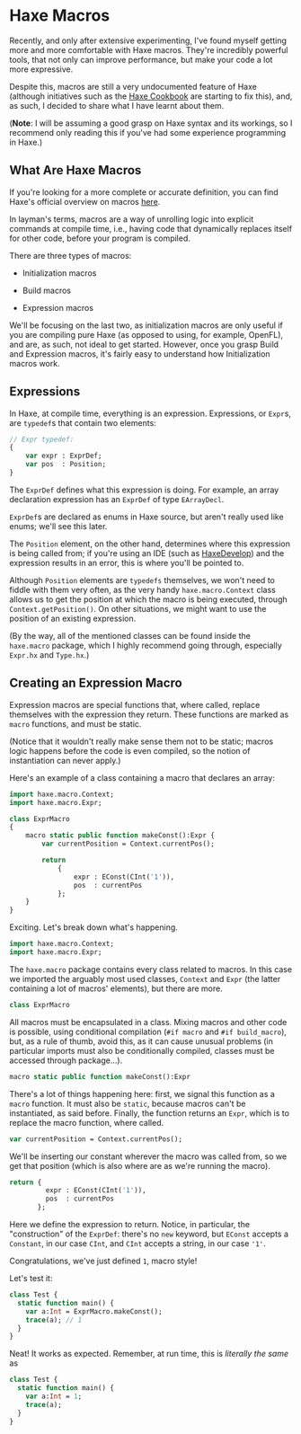 # Haxe Macros

Recently, and only after extensive experimenting, I've found myself getting more and more comfortable with Haxe
macros. They're incredibly powerful tools, that not only can improve performance, but make your code a lot more
expressive.

Despite this, macros are still a very undocumented feature of Haxe (although initiatives such as the [Haxe Cookbook](1)
are starting to fix this), and, as such, I decided to share what I have learnt about them.

(**Note**: I will be assuming a good grasp on Haxe syntax and its workings, so I recommend only
reading this if you've had some experience programming in Haxe.)

## What Are Haxe Macros

If you're looking for a more complete or accurate definition, you can find Haxe's official overview on macros [here](2).

In layman's terms, macros are a way of unrolling logic into explicit commands at compile time, i.e., having code that
dynamically replaces itself for other code, before your program is compiled.

There are three types of macros:

- Initialization macros

- Build macros

- Expression macros

We'll be focusing on the last two, as initialization macros are only useful if you are compiling pure Haxe
(as opposed to using, for example, OpenFL), and are, as such, not ideal to get started.
However, once you grasp Build and Expression macros, it's fairly easy to understand how Initialization macros work.

## Expressions

In Haxe, at compile time, everything is an expression. Expressions, or `Expr`s, are `typedef`s that contain two elements:

```haxe
// Expr typedef:
{
    var expr : ExprDef;
    var pos  : Position;
}
```

The `ExprDef` defines what this expression is doing. For example, an array declaration expression has an `ExprDef`
of type `EArrayDecl`.

`ExprDef`s are declared as enums in Haxe source, but aren't really used like enums; we'll see this later.

The `Position` element, on the other hand, determines where this expression is being called from; if you're
using an IDE (such as [HaxeDevelop](3)) and the expression results in an error, this is where you'll be pointed to.

Although `Position` elements are `typedefs` themselves, we won't need to fiddle with them very often, as
the very handy `haxe.macro.Context` class allows us to get the position at which the macro is being executed,
through `Context.getPosition()`. On other situations, we might want to use the position of an existing expression.

(By the way, all of the mentioned classes can be found inside the `haxe.macro` package,
which I highly recommend going through, especially `Expr.hx` and `Type.hx`.)

## Creating an Expression Macro

Expression macros are special functions that, where called, replace themselves with the expression they return.
These functions are marked as `macro` functions, and must be static.

(Notice that it wouldn't really make sense them not to be static; macros logic happens before the code is even
compiled, so the notion of instantiation can never apply.)

Here's an example of a class containing a macro that declares an array:

```haxe
import haxe.macro.Context;
import haxe.macro.Expr;

class ExprMacro
{
    macro static public function makeConst():Expr {
        var currentPosition = Context.currentPos();

        return
            {
                expr : EConst(CInt('1')),
                pos  : currentPos
            };
    }
}
```

Exciting. Let's break down what's happening.

```haxe
import haxe.macro.Context;
import haxe.macro.Expr;
```

The `haxe.macro` package contains every class related to macros.
In this case we imported the arguably most used classes, `Context` and `Expr`
(the latter containing a lot of macros' elements), but there are more.

```haxe
class ExprMacro
```

All macros must be encapsulated in a class.
Mixing macros and other code is possible, using conditional compilation (`#if macro` and `#if build_macro`),
but, as a rule of thumb, avoid this, as it can cause unusual problems
(in particular imports must also be conditionally compiled, classes must be accessed through package...).

```haxe
macro static public function makeConst():Expr
```

There's a lot of things happening here: first, we signal this function as a `macro` function.
It must also be `static`, because macros can't be instantiated, as said before.
Finally, the function returns an `Expr`, which is to replace the macro function, where called.

```haxe
var currentPosition = Context.currentPos();
```

We'll be inserting our constant wherever the macro was called from, so we get that position
(which is also where are as we're running the macro).

```haxe
return {
         expr : EConst(CInt('1')),
         pos  : currentPos
       };
```

Here we define the expression to return. Notice, in particular, the "construction" of the `ExprDef`:
there's no `new` keyword, but `EConst` accepts a `Constant`, in our case `CInt`, and `CInt` accepts
a string, in our case `'1'`.

Congratulations, we've just defined `1`, macro style!

Let's test it:

```haxe
class Test {
  static function main() {
    var a:Int = ExprMacro.makeConst();
    trace(a); // 1
  }
}
```

Neat! It works as expected. Remember, at run time, this is *literally the same* as

```haxe
class Test {
  static function main() {
    var a:Int = 1;
    trace(a);
  }
}
```


[1]: http://code.haxe.org/
[2]: https://haxe.org/manual/macro.html
[3]: http://haxedevelop.org/
